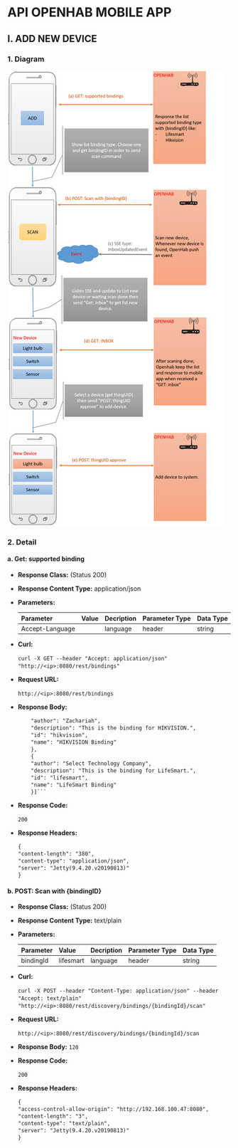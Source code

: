# API OPENHAB MOBILE APP
## I. ADD NEW DEVICE
### 1. Diagram
![Diagram](/addnewdevicediagram.png)
### 2. Detail
#### a. Get: supported binding
* **Response Class:** (Status 200)

* **Response Content Type:** application/json

* **Parameters:** 

    |Parameter|Value|Decription|Parameter Type|Data Type|
    |---------|-----|----------|--------------|---------|
    |Accept-Language||language |    header    |  string |

* **Curl:** 

    ```curl -X GET --header "Accept: application/json" "http://<ip>:8080/rest/bindings"```

* **Request URL:**

    ```http://<ip>:8080/rest/bindings```

* **Response Body:**

    ```[{
        "author": "Zachariah",
        "description": "This is the binding for HIKVISION.",
        "id": "hikvision",
        "name": "HIKVISION Binding"
        },
        {
        "author": "Select Technology Company",
        "description": "This is the binding for LifeSmart.",
        "id": "lifesmart",
        "name": "LifeSmart Binding"
        }]```

* **Response Code:** 

    ```200```

* **Response Headers:**

    ```
    {
    "content-length": "380",
    "content-type": "application/json",
    "server": "Jetty(9.4.20.v20190813)"
    }
    ```
    
#### b. POST: Scan with {bindingID}
* **Response Class:** (Status 200)

* **Response Content Type:** text/plain

* **Parameters:** 

    |Parameter|Value|Decription|Parameter Type|Data Type|
    |---------|-----|----------|--------------|---------|
    |bindingId|lifesmart|language|    header  |  string |

* **Curl:** 

    ```curl -X POST --header "Content-Type: application/json" --header "Accept: text/plain" "http://<ip>:8080/rest/discovery/bindings/{bindingId}/scan"```

* **Request URL:**

    ```http://<ip>:8080/rest/discovery/bindings/{bindingId}/scan```

* **Response Body:**
    ```120```

* **Response Code:** 

    ```200```

* **Response Headers:**

    ```
    {
    "access-control-allow-origin": "http://192.168.100.47:8080",
    "content-length": "3",
    "content-type": "text/plain",
    "server": "Jetty(9.4.20.v20190813)"
    }
    ```


